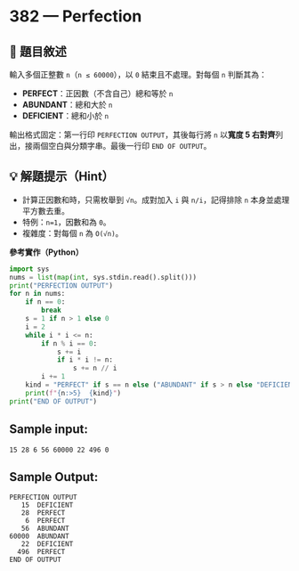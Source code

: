 # 382 — Perfection

## 📘 題目敘述

輸入多個正整數 `n`（`n ≤ 60000`），以 `0` 結束且不處理。對每個 `n` 判斷其為：

* **PERFECT**：正因數（不含自己）總和等於 `n`
* **ABUNDANT**：總和大於 `n`
* **DEFICIENT**：總和小於 `n`

輸出格式固定：第一行印 `PERFECTION OUTPUT`，其後每行將 `n` 以**寬度 5 右對齊**列出，接兩個空白與分類字串。最後一行印 `END OF OUTPUT`。

## 💡 解題提示（Hint）

* 計算正因數和時，只需枚舉到 `√n`。成對加入 `i` 與 `n/i`，記得排除 `n` 本身並處理平方數去重。
* 特例：`n=1`，因數和為 `0`。
* 複雜度：對每個 `n` 為 `O(√n)`。

**參考實作（Python）**

```python
import sys
nums = list(map(int, sys.stdin.read().split()))
print("PERFECTION OUTPUT")
for n in nums:
    if n == 0:
        break
    s = 1 if n > 1 else 0
    i = 2
    while i * i <= n:
        if n % i == 0:
            s += i
            if i * i != n:
                s += n // i
        i += 1
    kind = "PERFECT" if s == n else ("ABUNDANT" if s > n else "DEFICIENT")
    print(f"{n:>5}  {kind}")
print("END OF OUTPUT")
```

## Sample input:

```
15 28 6 56 60000 22 496 0
```

## Sample Output:

```
PERFECTION OUTPUT
   15  DEFICIENT
   28  PERFECT
    6  PERFECT
   56  ABUNDANT
60000  ABUNDANT
   22  DEFICIENT
  496  PERFECT
END OF OUTPUT
```
